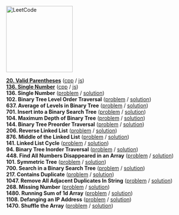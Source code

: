 [<img src="https://assets.leetcode.com/static_assets/public/webpack_bundles/images/logo-dark.e99485d9b.svg" alt="LeetCode" width="180"/>](https://leetcode.com/)

[**20. Valid Parentheses**](https://leetcode.com/problems/valid-parentheses/)
([cpp](/leetcode/first-100/20/20.cpp) / [js](/leetcode/first-100/20/20.js))\
[**136. Single Number**](https://leetcode.com/problems/single-number/)
([cpp](/leetcode/first-100/136/136.cpp) / [js](/leetcode/first-100/136/136.js))\
**136. Single Number**
([problem](https://leetcode.com/problems/single-number/) / [solution](/leetcode/first-100/136.js))\
**102. Binary Tree Level Order Traversal**
([problem](https://leetcode.com/problems/binary-tree-level-order-traversal/) / [solution](/leetcode/first-100/102.js))\
**637. Average of Levels in Binary Tree**
([problem](https://leetcode.com/problems/average-of-levels-in-binary-tree/) / [solution](/leetcode/first-100/637.js))\
**701. Insert into a Binary Search Tree**
([problem](https://leetcode.com/problems/insert-into-a-binary-search-tree/) / [solution](/leetcode/first-100/701.js))\
**104. Maximum Depth of Binary Tree**
([problem](https://leetcode.com/problems/maximum-depth-of-binary-tree/) / [solution](/leetcode/first-100/104.js))\
**144. Binary Tree Preorder Traversal**
([problem](https://leetcode.com/problems/binary-tree-preorder-traversal/) / [solution](/leetcode/first-100/144.js))\
**206. Reverse Linked List**
([problem](https://leetcode.com/problems/reverse-linked-list/) / [solution](/leetcode/first-100/206.js))\
**876. Middle of the Linked List**
([problem](https://leetcode.com/problems/middle-of-the-linked-list/) / [solution](/leetcode/first-100/876.js))\
**141. Linked List Cycle**
([problem](https://leetcode.com/problems/linked-list-cycle/) / [solution](/leetcode/first-100/141.js))\
**94. Binary Tree Inorder Traversal**
([problem](https://leetcode.com/problems/binary-tree-preorder-traversal/) / [solution](/leetcode/first-100/94.js))\
**448. Find All Numbers Disappeared in an Array**
([problem](https://leetcode.com/problems/find-all-numbers-disappeared-in-an-array/) / [solution](/leetcode/first-100/448.js))\
**101. Symmetric Tree**
([problem](https://leetcode.com/problems/symmetric-tree/) / [solution](/leetcode/first-100/101.js))\
**700. Search in a Binary Search Tree**
([problem](https://leetcode.com/problems/search-in-a-binary-search-tree/) / [solution](/leetcode/first-100/700.js))\
**217. Contains Duplicate**
([problem](https://leetcode.com/problems/contains-duplicate/) / [solution](/leetcode/first-100/217.js))\
**1047. Remove All Adjacent Duplicates In String**
([problem](https://leetcode.com/problems/remove-all-adjacent-duplicates-in-string/) / [solution](/leetcode/first-100/1047.js))\
**268. Missing Number**
([problem](https://leetcode.com/problems/missing-number/) / [solution](/leetcode/first-100/268.js))\
**1480. Running Sum of 1d Array**
([problem](https://leetcode.com/problems/running-sum-of-1d-array/) / [solution](/leetcode/first-100/1480.js))\
**1108. Defanging an IP Address**
([problem](https://leetcode.com/problems/defanging-an-ip-address/) / [solution](/leetcode/first-100/1108.js))\
**1470. Shuffle the Array**
([problem](https://leetcode.com/problems/shuffle-the-array/) / [solution](/leetcode/first-100/1470.js))